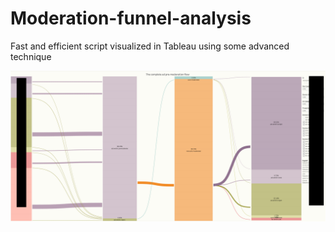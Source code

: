 # Moderation-funnel-analysis
Fast and efficient script visualized in Tableau using some advanced technique


![Moderation funnel](Page1.png)
